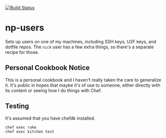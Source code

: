 [![Build Status](https://travis-ci.org/nickpegg/cookbook-np-users.svg?branch=master)](https://travis-ci.org/nickpegg/cookbook-np-users)

# np-users
Sets up users on one of my machines, including SSH keys, U2F keys, and dotfile
repos. The `nick` user has a few extra things, so there's a separate recipe for those.

## Personal Cookbook Notice
This is a personal cookbook and I haven't really taken the care to generalize
it. It's public in hopes that maybe it's of use to someone, either directly
with its content or seeing how I do things with Chef.

## Testing
It's assumed that you have chefdk installed.

```bash
chef exec rake
chef exec kitchen test
```
